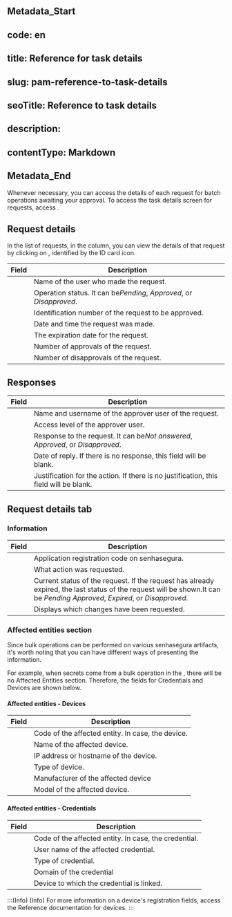 ## Metadata_Start 
## code: en
## title: Reference for task details 
## slug: pam-reference-to-task-details 
## seoTitle: Reference to task details 
## description:  
## contentType: Markdown 
## Metadata_End
Whenever necessary, you can access the details of each request for batch operations awaiting your approval. To access the task details screen for requests, access .

## Request details

In the list of requests, in the  column, you can view the details of that request by clicking on , identified by the ID card icon.

| Field                    | Description                                                               |
| ------------------------ | ------------------------------------------------------------------------- |
|       | Name of the user who made the request.                                    |
|  | Operation status. It can be*Pending*, *Approved*, or *Disapproved*. |
|              | Identification number of the request to be approved.                      |
|    | Date and time the request was made.                                       |
|      | The expiration date for the request.                                      |
|       | Number of approvals of the request.                                       |
|    | Number of disapprovals of the request.                                    |

## Responses

| Field                   | Description                                                                           |
| ----------------------- | ------------------------------------------------------------------------------------- |
|       | Name and username of the approver user of the request.                                |
|          | Access level of the approver user.                                                    |
|       | Response to the request. It can be*Not answered*, *Approved*, or *Disapproved*. |
|           | Date of reply. If there is no response, this field will be blank.                     |
|  | Justification for the action. If there is no justification, this field will be blank. |

## Request details tab

### Information

| Field             | Description                                                                                                                                                                            |
| ----------------- | -------------------------------------------------------------------------------------------------------------------------------------------------------------------------------------- |
|       | Application registration code on senhasegura.                                                                                                                                          |
|   | What action was requested.                                                                                                                                                             |
|   | Current status of the request. If the request has already expired, the last status of the request will be shown.It can be *Pending Approved*, *Expired*, or *Disapproved*. |
|  | Displays which changes have been requested.                                                                                                                                            |

### Affected entities section

Since bulk operations can be performed on various senhasegura artifacts, it's worth noting that you can have different ways of presenting the information.

For example, when secrets come from a bulk operation in the , there will be no Affected Entities section. Therefore, the fields for Credentials and Devices are shown below.

#### Affected entities - Devices

| Field                 | Description                                        |
| --------------------- | -------------------------------------------------- |
|           | Code of the affected entity. In case, the device. |
|  | Name of the affected device.                       |
|   | IP address or hostname of the device.              |
|         | Type of device.                                    |
|       | Manufacturer of the affected device                |
|      | Model of the affected device.                      |

#### Affected entities - Credentials

| Field              | Description                                           |
| ------------------ | ----------------------------------------------------- |
|        | Code of the affected entity. In case, the credential. |
|  | User name of the affected credential.                 |
|      | Type of credential.                                   |
|    | Domain of the credential                              |
|    | Device to which the credential is linked.             |

:::(Info) (Info)
For more information on a device's registration fields, access the Reference documentation for devices.
:::